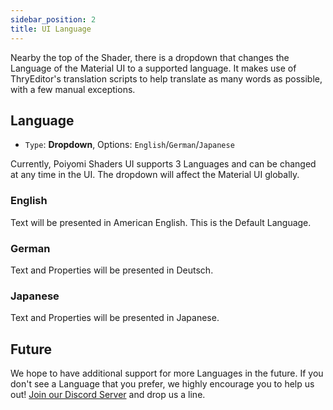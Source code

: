 ```yaml
---
sidebar_position: 2
title: UI Language
---
```


Nearby the top of the Shader, there is a dropdown that changes the Language of the Material UI to a supported language. It makes use of ThryEditor's translation scripts to help translate as many words as possible, with a few manual exceptions.

## Language

- `Type`: **Dropdown**, Options: `English`/`German`/`Japanese`

Currently, Poiyomi Shaders UI supports 3 Languages and can be changed at any time in the UI. The dropdown will affect the Material UI globally.

### English

Text will be presented in American English. This is the Default Language.

### German

Text and Properties will be presented in Deutsch.

### Japanese

Text and Properties will be presented in Japanese.

## Future

We hope to have additional support for more Languages in the future. If you don't see a Language that you prefer, we highly encourage you to help us out! [Join our Discord Server](https://discord.gg/poiyomi) and drop us a line.